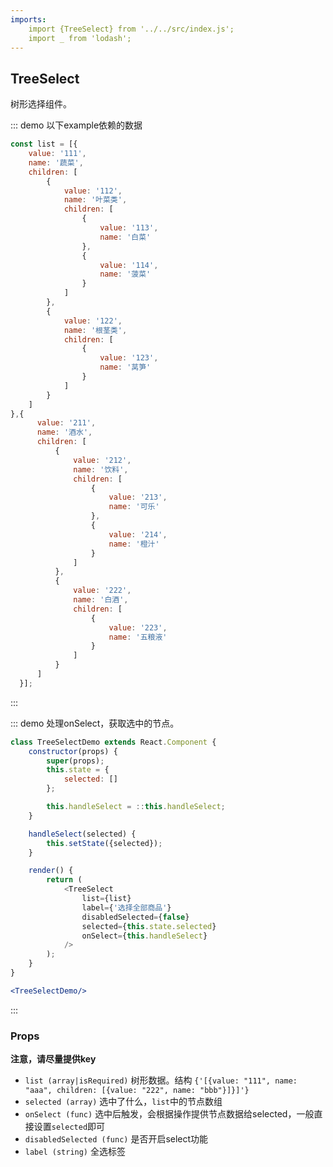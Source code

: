 ```yaml
---
imports:
    import {TreeSelect} from '../../src/index.js';
    import _ from 'lodash';
---
```

## TreeSelect

树形选择组件。

::: demo 以下example依赖的数据
```js
const list = [{
    value: '111',
    name: '蔬菜',
    children: [
        {
            value: '112',
            name: '叶菜类',
            children: [
                {
                    value: '113',
                    name: '白菜'
                },
                {
                    value: '114',
                    name: '菠菜'
                }
            ]
        },
        {
            value: '122',
            name: '根茎类',
            children: [
                {
                    value: '123',
                    name: '莴笋'
                }
            ]
        }
    ]
},{
      value: '211',
      name: '酒水',
      children: [
          {
              value: '212',
              name: '饮料',
              children: [
                  {
                      value: '213',
                      name: '可乐'
                  },
                  {
                      value: '214',
                      name: '橙汁'
                  }
              ]
          },
          {
              value: '222',
              name: '白酒',
              children: [
                  {
                      value: '223',
                      name: '五粮液'
                  }
              ]
          }
      ]
  }];
```
:::

::: demo 处理onSelect，获取选中的节点。
```js
class TreeSelectDemo extends React.Component {
    constructor(props) {
        super(props);
        this.state = {
            selected: []
        };

        this.handleSelect = ::this.handleSelect;
    }

    handleSelect(selected) {
        this.setState({selected});
    }

    render() {
        return (
            <TreeSelect
                list={list}
                label={'选择全部商品'}
                disabledSelected={false}
                selected={this.state.selected}
                onSelect={this.handleSelect}
            />
        );
    }
}
```
```jsx
<TreeSelectDemo/>
```
:::

### Props
**注意，请尽量提供key**
- `list (array|isRequired)` 树形数据。结构 `{'[{value: "111", name: "aaa", children: [{value: "222", name: "bbb"}]}]'}`
- `selected (array)` 选中了什么，`list`中的节点数组
- `onSelect (func)` 选中后触发，会根据操作提供节点数据给selected，一般直接设置`selected`即可
- `disabledSelected (func)` 是否开启select功能
- `label (string)` 全选标签